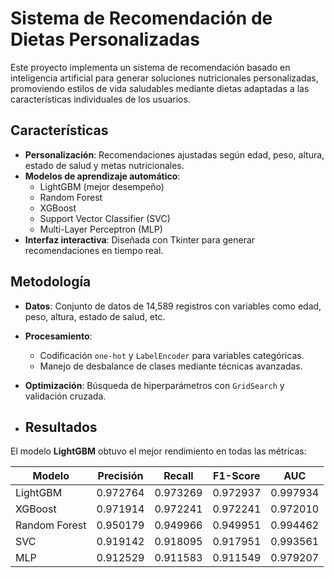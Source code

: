 # Sistema de Recomendación de Dietas Personalizadas

Este proyecto implementa un sistema de recomendación basado en inteligencia artificial para generar soluciones nutricionales personalizadas, promoviendo estilos de vida saludables mediante dietas adaptadas a las características individuales de los usuarios.

## Características

- **Personalización**: Recomendaciones ajustadas según edad, peso, altura, estado de salud y metas nutricionales.
- **Modelos de aprendizaje automático**: 
  - LightGBM (mejor desempeño)
  - Random Forest
  - XGBoost
  - Support Vector Classifier (SVC)
  - Multi-Layer Perceptron (MLP)
- **Interfaz interactiva**: Diseñada con Tkinter para generar recomendaciones en tiempo real.

## Metodología

- **Datos**: Conjunto de datos de 14,589 registros con variables como edad, peso, altura, estado de salud, etc.
- **Procesamiento**:
  - Codificación `one-hot` y `LabelEncoder` para variables categóricas.
  - Manejo de desbalance de clases mediante técnicas avanzadas.
- **Optimización**: Búsqueda de hiperparámetros con `GridSearch` y validación cruzada.

- ## Resultados

El modelo **LightGBM** obtuvo el mejor rendimiento en todas las métricas:

| Modelo            | Precisión | Recall   | F1-Score | AUC       |
|-------------------|-----------|----------|----------|-----------|
| LightGBM         | 0.972764     | 0.973269    | 0.972937   | 0.997934     |
| XGBoost          | 0.971914    | 0.972241   | 0.972241  | 0.972010    |
| Random Forest    | 0.950179     | 0.949966  | 0.949951   | 0.994462     |
| SVC              | 0.919142    | 0.918095   | 0.917951   | 0.993561    |
| MLP              | 0.912529    | 0.911583   | 0.911549   | 0.979207    |
